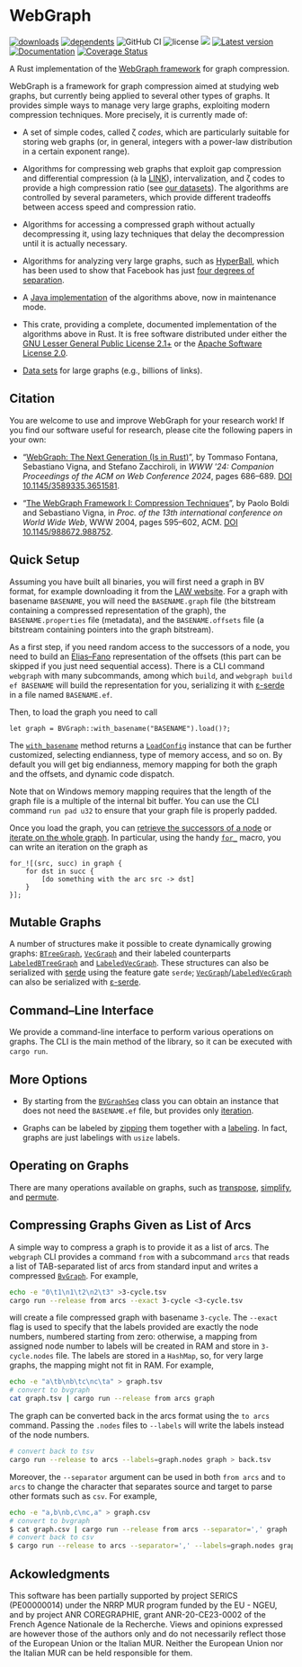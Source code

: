 # WebGraph

[![downloads](https://img.shields.io/crates/d/webgraph)](https://crates.io/crates/webgraph)
[![dependents](https://img.shields.io/librariesio/dependents/cargo/webgraph)](https://crates.io/crates/webgraph/reverse_dependencies)
![GitHub CI](https://github.com/vigna/webgraph-rs/actions/workflows/rust.yml/badge.svg)
![license](https://img.shields.io/crates/l/webgraph)
[![](https://tokei.rs/b1/github/vigna/webgraph-rs)](https://github.com/vigna/webgraph-rs)
[![Latest version](https://img.shields.io/crates/v/webgraph.svg)](https://crates.io/crates/webgraph)
[![Documentation](https://docs.rs/webgraph/badge.svg)](https://docs.rs/webgraph)
[![Coverage Status](https://coveralls.io/repos/github/vigna/webgraph-rs/badge.svg?branch=main)](https://coveralls.io/github/vigna/webgraph-rs?branch=main)

A Rust implementation of the [WebGraph framework] for graph compression.

WebGraph is a framework for graph compression aimed at studying web graphs, but
currently being applied to several other types of graphs. It
provides simple ways to manage very large graphs, exploiting modern compression
techniques. More precisely, it is currently made of:

- A set of simple codes, called ζ _codes_, which are particularly suitable for
  storing web graphs (or, in general, integers with a power-law distribution in a
  certain exponent range).

- Algorithms for compressing web graphs that exploit gap compression and
  differential compression (à la
  [LINK](https://ieeexplore.ieee.org/document/999950)),
  intervalization, and ζ codes to provide a high compression ratio (see [our
  datasets](http://law.di.unimi.it/datasets.php)). The algorithms are controlled
  by several parameters, which provide different tradeoffs between access speed
  and compression ratio.

- Algorithms for accessing a compressed graph without actually decompressing
  it, using lazy techniques that delay the decompression until it is actually
  necessary.

- Algorithms for analyzing very large graphs, such as
  [HyperBall](https://dl.acm.org/doi/10.5555/2606262.2606545), which has been
  used to show that Facebook has just [four degrees of
  separation](http://vigna.di.unimi.it/papers.php#BBRFDS).

- A [Java implementation](http://webgraph.di.unimi.it/) of the algorithms above,
  now in maintenance mode.

- This crate, providing a complete, documented implementation of the algorithms
  above in Rust. It is free software distributed under either the  [GNU Lesser
  General Public License
  2.1+](https://www.gnu.org/licenses/old-licenses/lgpl-2.1.html) or the [Apache
  Software License 2.0](https://www.apache.org/licenses/LICENSE-2.0).

- [Data sets](http://law.di.unimi.it/datasets.php) for large graphs (e.g.,
  billions of links).

## Citation

You are welcome to use and improve WebGraph for your research work! If you find
our software useful for research, please cite the following papers in your own:

- “[WebGraph: The Next Generation (Is in
  Rust)](http://vigna.di.unimi.it/papers.php#FVZWNG)”, by Tommaso Fontana,
  Sebastiano Vigna, and Stefano Zacchiroli, in _WWW '24: Companion Proceedings
  of the ACM on Web Conference 2024_, pages 686–689. [DOI
  10.1145/3589335.3651581](https://dl.acm.org/doi/10.1145/3589335.3651581).

- “[The WebGraph Framework I: Compression
  Techniques](http://vigna.di.unimi.it/papers.php#BoVWFI)”, by Paolo Boldi and
  Sebastiano Vigna, in _Proc. of the 13th international conference on World
  Wide Web_, WWW 2004, pages 595–602, ACM. [DOI
  10.1145/988672.988752](https://dl.acm.org/doi/10.1145/988672.988752).
  
## Quick Setup

Assuming you have built all binaries, you will first need a graph in BV format,
for example downloading it from the [LAW website]. For a graph with basename
`BASENAME`, you will need the `BASENAME.graph` file (the bitstream containing a
compressed representation of the graph), the `BASENAME.properties` file
(metadata), and the `BASENAME.offsets` file (a bitstream containing pointers into
the graph bitstream).

As a first step, if you need random access to the successors of a node, you need
to build an [Elias–Fano] representation of the offsets (this part can be skipped
if you just need sequential access). There is a CLI command `webgraph` with many
subcommands, among which `build`, and `webgraph build ef BASENAME` will build
the representation for you, serializing it with [ε-serde] in a file
named `BASENAME.ef`.

Then, to load the graph you need to call

```ignore
let graph = BVGraph::with_basename("BASENAME").load()?;
```

The [`with_basename`] method returns a [`LoadConfig`] instance that can be
further customized, selecting endianness, type of memory access, and so on. By
default you will get big endianness, memory mapping for both the graph and the
offsets, and dynamic code dispatch.

Note that on Windows memory mapping requires that the length of the graph file
is a multiple of the internal bit buffer. You can use the CLI command `run pad
u32` to ensure that your graph file is properly padded.

Once you load the graph, you can [retrieve the successors of a node] or
[iterate on the whole graph]. In particular, using the handy [`for_`] macro,
you can write an iteration on the graph as

```ignore
for_![(src, succ) in graph {
    for dst in succ {
        [do something with the arc src -> dst]
    }
}];
```

## Mutable Graphs

A number of structures make it possible to create dynamically growing graphs:
[`BTreeGraph`], [`VecGraph`] and their labeled counterparts
[`LabeledBTreeGraph`] and [`LabeledVecGraph`]. These structures can also
be serialized with [serde](https://crates.io/crates/serde) using the feature
gate `serde`; [`VecGraph`]/[`LabeledVecGraph`] can also be serialized with
[ε-serde](https://crates.io/crates/epserde).

## Command–Line Interface

We provide a command-line interface to perform various operations on graphs. The
CLI is the main method of the library, so it can be executed with `cargo run`.

## More Options

- By starting from the [`BVGraphSeq`] class you can obtain an instance that does
  not need the `BASENAME.ef` file, but provides only [iteration].

- Graphs can be labeled by [zipping] them together with a [labeling]. In fact,
  graphs are just labelings with `usize` labels.

## Operating on Graphs

There are many operations available on graphs, such as [transpose],
[simplify], and [permute].

## Compressing Graphs Given as List of Arcs

A simple way to compress a graph is to provide it as a list of arcs. The
`webgraph` CLI provides a command `from` with a subcommand `arcs` that reads a
list of TAB-separated list of arcs from standard input and writes a compressed
[`BvGraph`]. For example,

```bash
echo -e "0\t1\n1\t2\n2\t3" >3-cycle.tsv
cargo run --release from arcs --exact 3-cycle <3-cycle.tsv
```

will create a file compressed graph with basename `3-cycle`. The `--exact` flag
is used to specify that the labels provided are exactly the node numbers,
numbered starting from zero: otherwise, a mapping from assigned node number to
labels will be created in RAM and store in `3-cycle.nodes` file.
The labels are stored in a `HashMap`, so, for very large graphs, the mapping
might not fit in RAM. For example,

```bash
echo -e "a\tb\nb\tc\nc\ta" > graph.tsv
# convert to bvgraph
cat graph.tsv | cargo run --release from arcs graph
```

The graph can be converted back in the arcs format using the `to arcs` command.
Passing the `.nodes` files to `--labels` will write the labels instead of the
node numbers.

```bash
# convert back to tsv
cargo run --release to arcs --labels=graph.nodes graph > back.tsv
```

Moreover, the `--separator` argument can be used in both `from arcs` and `to arcs`
to change the character that separates source and target to parse other formats
such as `csv`. For example,

```bash
echo -e "a,b\nb,c\nc,a" > graph.csv
# convert to bvgraph
$ cat graph.csv | cargo run --release from arcs --separator=',' graph
# convert back to csv
$ cargo run --release to arcs --separator=',' --labels=graph.nodes graph > back.csv
```

## Ackowledgments

This software has been partially supported by project SERICS (PE00000014) under
the NRRP MUR program funded by the EU - NGEU, and by project ANR COREGRAPHIE,
grant ANR-20-CE23-0002 of the French Agence Nationale de la Recherche. Views and
opinions expressed are however those of the authors only and do not necessarily
reflect those of the European Union or the Italian MUR. Neither the European
Union nor the Italian MUR can be held responsible for them.

[transpose]: <https://docs.rs/webgraph/latest/webgraph/transform/fn.transpose.html>
[simplify]: <https://docs.rs/webgraph/latest/webgraph/transform/fn.simplify.html>
[permute]: <https://docs.rs/webgraph/latest/webgraph/transform/fn.permute.html>
[`with_basename`]: <https://docs.rs/webgraph/latest/webgraph/graphs/bvgraph/random_access/struct.BvGraph.html#method.with_basename>
[`BVGraphSeq`]: <https://docs.rs/webgraph/latest/webgraph/graphs/bvgraph/sequential/struct.BvGraphSeq.html>
[`BVGraph`]: <https://docs.rs/webgraph/latest/webgraph/graphs/bvgraph/sequential/struct.BvGraph.html>
[`LoadConfig`]: <https://docs.rs/webgraph/latest/webgraph/graphs/bvgraph/load/struct.LoadConfig.html>
[iterate on the whole graph]: <https://docs.rs/webgraph/latest/webgraph/traits/labels/trait.SequentialLabeling.html#method.iter>
[zipping]: <https://docs.rs/webgraph/latest/webgraph/labels/zip/struct.Zip.html>
[labeling]: <https://docs.rs/webgraph/latest/webgraph/traits/labels/trait.SequentialLabeling.html>
[iteration]: <https://docs.rs/webgraph/latest/webgraph/traits/labels/trait.SequentialLabeling.html#method.iter>
[retrieve the successors of a node]: <https://docs.rs/webgraph/latest/webgraph/traits/graph/trait.RandomAccessGraph.html#method.successors>
[LAW website]: <http://law.di.unimi.it/>
[Elias–Fano]: <sux::dict::EliasFano>
[WebGraph framework]: <https://webgraph.di.unimi.it/>
[ε-serde]: <nttps://crates.io/crates/epserde/>
[`for_`]: <https://docs.rs/lender/latest/lender/macro.for_.html>
[`VecGraph`]: <https://docs.rs/webgraph/latest/webgraph/graphs/vec_graph/struct.VecGraph.html>
[`LabeledVecGraph`]: <https://docs.rs/webgraph/latest/webgraph/graphs/vec_graph/struct.LabeledVecGraph.html>
[`BTreeGraph`]: <https://docs.rs/webgraph/latest/webgraph/graphs/btree_graph/struct.BTreeGraph.html>
[`LabeledBTreeGraph`]: <https://docs.rs/webgraph/latest/webgraph/graphs/btree_graph/struct.LabeledBTreeGraph.html>
